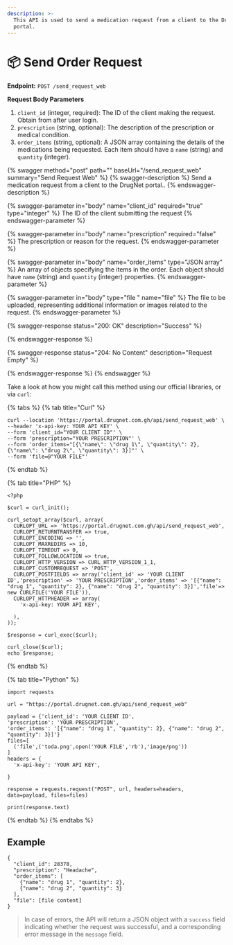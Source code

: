 ```yaml
---
description: >-
  This API is used to send a medication request from a client to the DrugNet
  portal.
---
```


# 📦 Send Order Request

**Endpoint:** `POST /send_request_web`



**Request Body Parameters**

1. `client_id` (integer, required): The ID of the client making the request. Obtain from after user login.
2. `prescription` (string, optional): The description of the prescription or medical condition.
3. `order_items` (string, optional): A JSON array containing the details of the medications being requested. Each item should have a `name` (string) and `quantity` (integer).



{% swagger method="post" path="" baseUrl="/send_request_web" summary="Send Request Web" %}
{% swagger-description %}
&#x20;Send a medication request from a client to the DrugNet portal..
{% endswagger-description %}

{% swagger-parameter in="body" name="client_id" required="true" type="integer" %}
The ID of the client submitting the request
{% endswagger-parameter %}

{% swagger-parameter in="body" name="prescription" required="false" %}
The prescription or reason for the request.
{% endswagger-parameter %}

{% swagger-parameter in="body" name="order_items" type="JSON array" %}
An array of objects specifying the items in the order. Each object should have `name` (string) and `quantity` (integer) properties.
{% endswagger-parameter %}

{% swagger-parameter in="body" type="file " name="file" %}
The file to be uploaded, representing additional information or images related to the request.
{% endswagger-parameter %}

{% swagger-response status="200: OK" description="Success" %}

{% endswagger-response %}

{% swagger-response status="204: No Content" description="Request Empty" %}

{% endswagger-response %}
{% endswagger %}



Take a look at how you might call this method using our official libraries, or via `curl`:

{% tabs %}
{% tab title="Curl" %}
```
curl --location 'https://portal.drugnet.com.gh/api/send_request_web' \
--header 'x-api-key: YOUR API KEY' \
--form 'client_id="YOUR CLIENT ID"' \
--form 'prescription="YOUR PRESCRIPTION"' \
--form 'order_items="[{\"name\": \"drug 1\", \"quantity\": 2}, {\"name\": \"drug 2\", \"quantity\": 3}]"' \
--form 'file=@"YOUR FILE"'
```
{% endtab %}

{% tab title="PHP" %}
```
<?php

$curl = curl_init();

curl_setopt_array($curl, array(
  CURLOPT_URL => 'https://portal.drugnet.com.gh/api/send_request_web',
  CURLOPT_RETURNTRANSFER => true,
  CURLOPT_ENCODING => '',
  CURLOPT_MAXREDIRS => 10,
  CURLOPT_TIMEOUT => 0,
  CURLOPT_FOLLOWLOCATION => true,
  CURLOPT_HTTP_VERSION => CURL_HTTP_VERSION_1_1,
  CURLOPT_CUSTOMREQUEST => 'POST',
  CURLOPT_POSTFIELDS => array('client_id' => 'YOUR CLIENT ID','prescription' => 'YOUR PRESCRIPTION','order_items' => '[{"name": "drug 1", "quantity": 2}, {"name": "drug 2", "quantity": 3}]','file'=> new CURLFILE('YOUR FILE')),
  CURLOPT_HTTPHEADER => array(
    'x-api-key: YOUR API KEY',

  ),
));

$response = curl_exec($curl);

curl_close($curl);
echo $response;

```
{% endtab %}

{% tab title="Python" %}
```
import requests

url = "https://portal.drugnet.com.gh/api/send_request_web"

payload = {'client_id': 'YOUR CLIENT ID',
'prescription': 'YOUR PRESCRIPTION',
'order_items': '[{"name": "drug 1", "quantity": 2}, {"name": "drug 2", "quantity": 3}]'}
files=[
  ('file',('toda.png',open('YOUR FILE','rb'),'image/png'))
]
headers = {
  'x-api-key': 'YOUR API KEY',

}

response = requests.request("POST", url, headers=headers, data=payload, files=files)

print(response.text)

```
{% endtab %}
{% endtabs %}



## Example

```
{
  "client_id": 28378,
  "prescription": "Headache",
  "order_items": [
    {"name": "drug 1", "quantity": 2},
    {"name": "drug 2", "quantity": 3}
  ],
  "file": [file content]
}

```



> In case of errors, the API will return a JSON object with a `success` field indicating whether the request was successful, and a corresponding error message in the `message` field.



